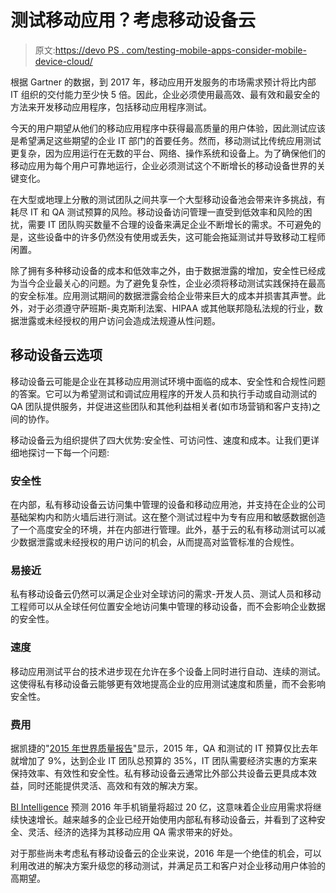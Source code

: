 # 测试移动应用？考虑移动设备云

> 原文:[https://devo PS . com/testing-mobile-apps-consider-mobile-device-cloud/](https://devops.com/testing-mobile-apps-consider-mobile-device-cloud/)

根据 Gartner 的数据，到 2017 年，移动应用开发服务的市场需求预计将比内部 IT 组织的交付能力至少快 5 倍。因此，企业必须使用最高效、最有效和最安全的方法来开发移动应用程序，包括移动应用程序测试。

今天的用户期望从他们的移动应用程序中获得最高质量的用户体验，因此测试应该是希望满足这些期望的企业 IT 部门的首要任务。然而，移动测试比传统应用测试更复杂，因为应用运行在无数的平台、网络、操作系统和设备上。为了确保他们的移动应用为每个用户可靠地运行，企业必须测试这个不断增长的移动设备世界的关键变化。

在大型或地理上分散的测试团队之间共享一个大型移动设备池会带来许多挑战，有耗尽 IT 和 QA 测试预算的风险。移动设备访问管理一直受到低效率和风险的困扰，需要 IT 团队购买数量不合理的设备来满足企业不断增长的需求。不可避免的是，这些设备中的许多仍然没有使用或丢失，这可能会拖延测试并导致移动工程师闲置。

除了拥有多种移动设备的成本和低效率之外，由于数据泄露的增加，安全性已经成为当今企业最关心的问题。为了避免复杂性，企业必须将移动测试实践保持在最高的安全标准。应用测试期间的数据泄露会给企业带来巨大的成本并损害其声誉。此外，对于必须遵守萨班斯-奥克斯利法案、HIPAA 或其他联邦隐私法规的行业，数据泄露或未经授权的用户访问会造成法规遵从性问题。

## 移动设备云选项

移动设备云可能是企业在其移动应用测试环境中面临的成本、安全性和合规性问题的答案。它可以为希望测试和调试应用程序的开发人员和执行手动或自动测试的 QA 团队提供服务，并促进这些团队和其他利益相关者(如市场营销和客户支持)之间的协作。

移动设备云为组织提供了四大优势:安全性、可访问性、速度和成本。让我们更详细地探讨一下每一个问题:

### 安全性

在内部，私有移动设备云访问集中管理的设备和移动应用池，并支持在企业的公司基础架构内和防火墙后进行测试。这在整个测试过程中为专有应用和敏感数据创造了一个高度安全的环境，并在内部进行管理。此外，基于云的私有移动测试可以减少数据泄露或未经授权的用户访问的机会，从而提高对监管标准的合规性。

### 易接近

私有移动设备云仍然可以满足企业对全球访问的需求-开发人员、测试人员和移动工程师可以从全球任何位置安全地访问集中管理的移动设备，而不会影响企业数据的安全性。

### 速度

移动应用测试平台的技术进步现在允许在多个设备上同时进行自动、连续的测试。这使得私有移动设备云能够更有效地提高企业的应用测试速度和质量，而不会影响安全性。

### 费用

据凯捷的"[2015 年世界质量报告](https://www.capgemini.com/thought-leadership/world-quality-report-2015-16)"显示，2015 年，QA 和测试的 IT 预算仅比去年就增加了 9%，达到企业 IT 团队总预算的 35%，IT 团队需要经济实惠的方案来保持效率、有效性和安全性。私有移动设备云通常比外部公共设备云更具成本效益，同时还能提供灵活、高效和有效的解决方案。

[BI Intelligence](https://intelligence.businessinsider.com/) 预测 2016 年手机销量将超过 20 亿，这意味着企业应用需求将继续快速增长。越来越多的企业已经开始使用内部私有移动设备云，并看到了这种安全、灵活、经济的选择为其移动应用 QA 需求带来的好处。

对于那些尚未考虑私有移动设备云的企业来说，2016 年是一个绝佳的机会，可以利用改进的解决方案升级您的移动测试，并满足员工和客户对企业移动用户体验的高期望。
